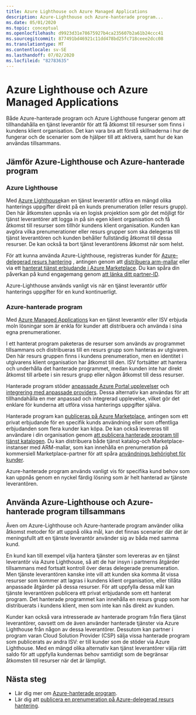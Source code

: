 ```yaml
---
title: Azure Lighthouse och Azure Managed Applications
description: Azure-Lighthouse och Azure-hanterade program...
ms.date: 05/01/2020
ms.topic: conceptual
ms.openlocfilehash: d9923d31e78675927b4ca235607b2a61b24ccc41
ms.sourcegitcommit: 877491bd46921c11dd478bd25fc718ceee2dcc08
ms.translationtype: MT
ms.contentlocale: sv-SE
ms.lasthandoff: 07/02/2020
ms.locfileid: "82783635"
---
```

# <a name="azure-lighthouse-and-azure-managed-applications"></a>Azure Lighthouse och Azure Managed Applications

Både Azure-hanterade program och Azure Lighthouse fungerar genom att tillhandahålla en tjänst leverantör för att få åtkomst till resurser som finns i kundens klient organisation. Det kan vara bra att förstå skillnaderna i hur de fungerar och de scenarier som de hjälper till att aktivera, samt hur de kan användas tillsammans.

## <a name="comparing-azure-lighthouse-and-azure-managed-applications"></a>Jämför Azure-Lighthouse och Azure-hanterade program

### <a name="azure-lighthouse"></a>Azure Lighthouse

Med [Azure Lighthouse](../overview.md)kan en tjänst leverantör utföra en mängd olika hanterings uppgifter direkt på en kunds prenumeration (eller resurs grupp). Den här åtkomsten uppnås via en logisk projektion som gör det möjligt för tjänst leverantörer att logga in på sin egen klient organisation och få åtkomst till resurser som tillhör kundens klient organisation. Kunden kan avgöra vilka prenumerationer eller resurs grupper som ska delegeras till tjänst leverantören och kunden behåller fullständig åtkomst till dessa resurser. De kan också ta bort tjänst leverantörens åtkomst när som helst.

För att kunna använda Azure-Lighthouse, registreras kunder för [Azure-delegerad resurs hantering](azure-delegated-resource-management.md) , antingen genom att [distribuera arm-mallar](../how-to/onboard-customer.md) eller via ett [hanterat tjänst erbjudande i Azure Marketplace](managed-services-offers.md). Du kan spåra din påverkan på kund engagemang genom [att länka ditt partner-ID](../../cost-management-billing/manage/link-partner-id.md).

Azure-Lighthouse används vanligt vis när en tjänst leverantör utför hanterings uppgifter för en kund kontinuerligt.

### <a name="azure-managed-applications"></a>Azure-hanterade program

Med [Azure Managed Applications](../../azure-resource-manager/managed-applications/overview.md) kan en tjänst leverantör eller ISV erbjuda moln lösningar som är enkla för kunder att distribuera och använda i sina egna prenumerationer.

I ett hanterat program paketeras de resurser som används av programmet tillsammans och distribueras till en resurs grupp som hanteras av utgivaren. Den här resurs gruppen finns i kundens prenumeration, men en identitet i utgivarens klient organisation har åtkomst till den. ISV fortsätter att hantera och underhålla det hanterade programmet, medan kunden inte har direkt åtkomst till arbete i sin resurs grupp eller någon åtkomst till dess resurser.

Hanterade program stöder [anpassade Azure Portal upplevelser](../../azure-resource-manager/managed-applications/concepts-view-definition.md) och [integrering med anpassade providers](../../azure-resource-manager/managed-applications/tutorial-create-managed-app-with-custom-provider.md). Dessa alternativ kan användas för att tillhandahålla en mer anpassad och integrerad upplevelse, vilket gör det enklare för kunderna att utföra vissa hanterings uppgifter själva.

Hanterade program kan [publiceras på Azure Marketplace](../../azure-resource-manager/managed-applications/publish-marketplace-app.md), antingen som ett privat erbjudande för en specifik kunds användning eller som offentliga erbjudanden som flera kunder kan köpa. De kan också levereras till användare i din organisation genom [att publicera hanterade program till tjänst katalogen](../../azure-resource-manager/managed-applications/publish-service-catalog-app.md). Du kan distribuera både tjänst katalog-och Marketplace-instanser med ARM-mallar, som kan innehålla en prenumeration på kommersiell Marketplace-partner för att spåra [användnings behörighet för kunder](../../marketplace/azure-partner-customer-usage-attribution.md).

Azure-hanterade program används vanligt vis för specifika kund behov som kan uppnås genom en nyckel färdig lösning som är helt hanterad av tjänste leverantören.

## <a name="using-azure-lighthouse-and-azure-managed-applications-together"></a>Använda Azure-Lighthouse och Azure-hanterade program tillsammans

Även om Azure-Lighthouse och Azure-hanterade program använder olika åtkomst metoder för att uppnå olika mål, kan det finnas scenarier där det är meningsfullt att en tjänste leverantör använder sig av båda med samma kund.

En kund kan till exempel vilja hantera tjänster som levereras av en tjänst leverantör via Azure Lighthouse, så att de har insyn i partnerns åtgärder tillsammans med fortsatt kontroll över deras delegerade prenumeration. Men tjänste leverantören kanske inte vill att kunden ska komma åt vissa resurser som kommer att lagras i kundens klient organisation, eller tillåta anpassade åtgärder på dessa resurser. För att uppfylla dessa mål kan tjänste leverantören publicera ett privat erbjudande som ett hanterat program. Det hanterade programmet kan innehålla en resurs grupp som har distribuerats i kundens klient, men som inte kan nås direkt av kunden.

Kunder kan också vara intresserade av hanterade program från flera tjänst leverantörer, oavsett om de även använder hanterade tjänster via Azure Lighthouse från någon av dessa leverantörer. Dessutom kan partner i program varan Cloud Solution Provider (CSP) sälja vissa hanterade program som publicerats av andra ISV: er till kunder som de stöder via Azure Lighthouse. Med en mängd olika alternativ kan tjänst leverantörer välja rätt saldo för att uppfylla kundernas behov samtidigt som de begränsar åtkomsten till resurser när det är lämpligt.

## <a name="next-steps"></a>Nästa steg

- Lär dig mer om [Azure-hanterade program](../../azure-resource-manager/managed-applications/overview.md).
- Lär dig att [publicera en prenumeration på Azure-delegerad resurs hantering](../how-to/onboard-customer.md).
